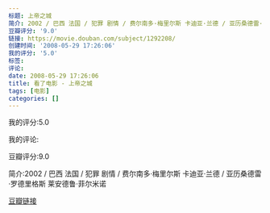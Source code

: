 ```yaml
---
标题: 上帝之城
简介: 2002 / 巴西 法国 / 犯罪 剧情 / 费尔南多·梅里尔斯 卡迪亚·兰德 / 亚历桑德雷·罗德里格斯 莱安德鲁·菲尔米诺
豆瓣评分: '9.0'
链接: https://movie.douban.com/subject/1292208/
创建时间: '2008-05-29 17:26:06'
我的评分: '5.0'
标签:
评论:
date: 2008-05-29 17:26:06
title: 看了电影 - 上帝之城
tags: [电影]
categories: []
---
```


我的评分:5.0

我的评论:

豆瓣评分:9.0

简介:2002 / 巴西 法国 / 犯罪 剧情 / 费尔南多·梅里尔斯 卡迪亚·兰德 / 亚历桑德雷·罗德里格斯 莱安德鲁·菲尔米诺

[豆瓣链接](https://movie.douban.com/subject/1292208/)

